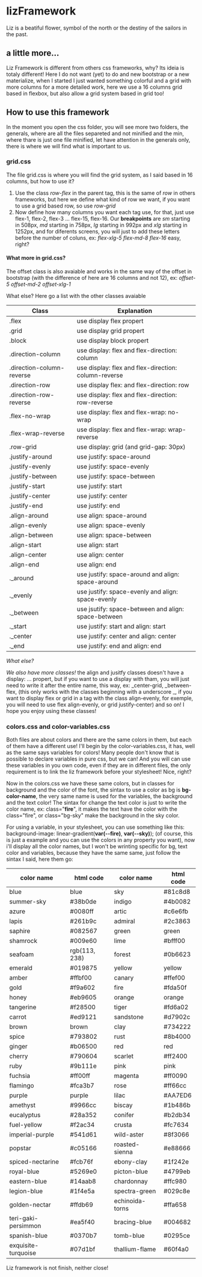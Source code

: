 # lizFramework

Liz is a beatiful flower, symbol of the north or the destiny of the sailors in the past.

## a little more...

Liz Framework is different from others css frameworks, why? Its ideia is totaly different! Here I do not want (yet) to do and new bootstrap or a new materialize, when I started I just wanted something colorful and a grid with more columns for a more detailed work, here we use a 16 columns grid based in flexbox, but also allow a grid system based in grid too!

## How to use this framework

In the moment you open the css folder, you will see more two folders, the generals, where are all the files separeted and not minified and the min, where thare is just one file minified, let have attention in the generals only, there is where we will find what is important to us.

### grid.css

The file grid.css is where you will find the grid system, as I said based in 16 columns, but how to use it?

1. Use the class _row-flex_ in the parent tag, this is the same of _row_ in others frameworks, but here we define what kind of row we want, if you want to use a grid based row, so use _row-grid_
2. Now define how many columns you want each tag use, for that, just use flex-1, flex-2, flex-3 ... flex-15, flex-16.
Our **breakpoints** are _sm_ starting in 508px, _md_ starting in 758px, _lg_ starting in 992px and _xlg_ starting in 1252px, and for diferents screens, you will just to add these letters before the number of coluns, ex: _flex-xlg-5 flex-md-8 flex-16_ easy, right?

#### What more in grid.css?

The offset class is also avaiable and works in the same way of the offset in bootstrap (with the difference of here are 16 columns and not 12), ex: _offset-5 offset-md-2 offset-xlg-1_

What else? Here go a list with the other classes avaiable


|   Class | Explanation             |
|---------|-------------------------|
|   .flex | use display flex propert|
|   .grid | use display grid propert|
|  .block |use display block propert|
|.direction-column| use display: flex and flex-direction: column |
|.direction-column-reverse| use display: flex and flex-direction: column-reverse|
|.direction-row | use display flex: and flex-direction: row|
|.direction-row-reverse|use display: flex and flex-direction: row-reverse|
|.flex-no-wrap| use display: flex and flex-wrap: no-wrap |
|.flex-wrap-reverse|use display: flex and flex-wrap: wrap-reverse|
|.row-grid | use display: grid (and grid-gap: 30px)|
|.justify-around | use justify: space-around|
|.justify-evenly | use justify: space-evenly|
|.justify-between| use justify: space-between|
|.justify-start | use justify: start |
|.justify-center| use justify: center|
|.justify-end | use justify: end |
|.align-around | use align: space-around|
|.align-evenly | use align: space-evenly|
|.align-between| use align: space-between|
|.align-start | use align: start |
|.align-center| use align: center|
|.align-end | use align: end |
|._around | use justify: space-around and align: space-around|
|._evenly | use justify: space-evenly and align: space-evenly|
|._between| use jsutify: space-between and align: space-between|
|._start | use justify: start  and align: start|
|._center| use justify: center and align: center|
|._end | use justify: end and align: end|

_What else?_

*_We also have more classes!_* the align and jusitfy classes doesn't have a display: ... propert, but if you want to use a display with tham, you will just need to write it after the entire name, this way, ex: _center-grid, _between-flex, (this only works with the classes beginning with a underscore _, if you want to display flex or grid in a tag with the class align-evenly, for exemple, you will need to use flex align-evenly, or grid justify-center) and so on! I hope you enjoy using these classes!

### colors.css and color-variables.css

Both files are about colors and there are the same colors in them, but each of them have a different use! 
I'll begin by the color-variables.css, it has, well as the same says variables for colors! Many people don't know that is possible to declare variables in pure css, but we can! And you will can use these variables in you own code, even if they are in different files, the only requirement is to link the liz framework before your stylesheet! Nice, right?

Now in the colors.css we have these same colors, but in classes for background and the color of the font, the sintax to use a color as bg is **bg-color-name**, the very same name is used for the variables, the background and the text color! The sintax for change the text color is just to write the color name, ex:
class="**fire**", it makes the text have the color with the class="fire", or class="bg-sky" make the background in the sky color.

For using a variable, in your stylesheet, you can use something like this: background-image: linear-gradient(**var(--fire)**, **var(--sky)**); (of course, this is just a example and you can use the colors in any property you want), now i'll display all the color names, but I won't be wrinting specific for bg, text color and variables, because they have the same same, just follow the sintax I said, here them go:

|color name | html code | color name | html code|
|-----------|------------------|-----|----------|
|blue| blue|sky| #81c8d8|
|summer-sky| #38b0de|indigo| #4b0082|
|azure| #0080ff|artic| #c6e6fb|
|lapis| #261b9c|admiral| #2c3863|
|saphire| #082567|green| green|
|shamrock| #009e60|lime| #bfff00|
|seafoam| rgb(113, 238)|forest| #0b6623|
|emerald| #019875|yellow| yellow|
|amber| #ffbf00|canary| #ffef00|
|gold| #f9a602|fire| #fda50f|
|honey| #eb9605|orange| orange|
|tangerine| #f28500|tiger| #fd6a02|
|carrot| #ed9121|sandstone| #d7902c|
|brown| brown|clay| #734222|
|spice| #793802|rust| #8b4000|
|ginger| #b06500|red| red|
|cherry| #790604|scarlet| #ff2400|
|ruby| #9b111e|pink| pink|
|fuchsia| #ff00ff|magenta| #ff0090|
|flamingo| #fca3b7|rose| #ff66cc|
|purple| purple|lilac| #AA7ED6|
|amethyst| #9966cc|biscay| #1b486b|
|eucalyptus| #28a352|conifer| #b2db34|
|fuel-yellow| #f2ac34|crusta| #fc7634|
|imperial-purple| #541d61|wild-aster| #8f3066|
|popstar| #c05166|roasted-sienna| #e88666|
|spiced-nectarine| #fcb76f|ebony-clay| #1f242e|
|royal-blue| #5269e0|picton-blue| #4799eb|
|eastern-blue| #14aab8|chardonnay| #ffc980|
|legion-blue| #1f4e5a|spectra-green| #029c8e|
|golden-nectar| #ffdb69|echinoida-torns| #ffa658|
|teri-gaki-persimmon| #ea5f40|bracing-blue| #004682|
|spanish-blue| #0370b7|tomb-blue| #0295ce|
|exquisite-turquoise| #07d1bf|thallium-flame| #60f4a0|

Liz framework is not finish, neither close!
